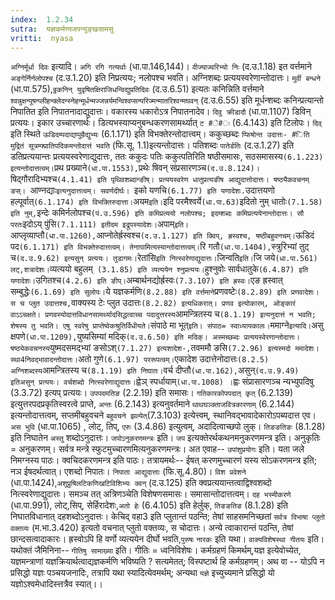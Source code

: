 ```yaml
---
index:  1.2.34
sutra:  यज्ञकर्मण्यजपन्यूङ्खसामसु
vritti:  nyasa
---
```


`अग्निर्मूर्धा दिवः` इत्यादि। `अगि रगि गत्यर्थाः` (धा.पा.146,144)। `वीज्याज्वरिभ्यो निः` (द.उ.1.18) इत वर्त्तमाने `अङ्गेर्निर्नलोपश्च` (द.उ.1.20) इति निप्रत्ययः; नलोपश्च भवति। अग्निशब्दः प्रत्ययस्वरेणान्तोदात्तः। `मुर्वी बन्धने` (धा.पा.575),`ठ्ठकनिन् युवृषितक्षिराजिधन्विद्युप्रतिदिवः` (द.उ.6.51) इत्यतः कनिन्निति वर्त्तमाने `श्वन्नुक्षन्पूषन्प्लीहन्क्लेदन्स्नेहन्मूर्धन्मज्जन्नर्यमन्विश्वप्सन्परिज्मन्मातरिश्वन्मघवन्` (द.उ.6.55) इति मूर्धन्शब्दः कनिन्प्रत्यान्तो निपातित इति निपातनादाद्युदात्तः। वकारस्य धकारोऽत्र निपातनादेव। `दिवु क्रीडादौ` (धा.पा.1107) डिविन् प्रत्ययः। इकार उच्चारणार्थः। डित्यभस्याप्यनुबन्धकरणसामर्थ्यात् `ट
#े#ः` (6.4.143) इति टिलोपः। `दिव्` इति स्थिते `ऊडिदम्पदाद्यप्पुम्रैद्युभ्यः` (6.1.171) इति विभक्तेरन्तोदात्त्वम्। ककुच्छब्दः `प्फिषोन्त उदात्तः- #िति मुद्रितं सूत्रम्फ्प्रातिपदिकमन्तोदात्तं भवति` (फि.सू. 1.1)इत्यन्तोदात्तः। पतिशब्दः `पातेर्डतिः` (द.उ.1.27) इति डतिप्रत्ययान्तः प्रत्ययस्वरेणाद्युदात्तः, ततः ककुदः पतिः ककुत्पतिरिति षष्ठीसमासः, सठसमासस्य` (6.1.223) इत्यन्तोदात्तत्वम्। `प्रथ प्रख्याने` (धा.पा.1553), `प्रथेः षिवन् संप्रसारणञ्च` (द.उ.8.124)। `षिद्गौरादिभ्यश्च`(4.1.41) इति पृथिवशब्दान्ङीष्। प्रत्ययस्वरेण धातुप्रत्यङीष आद्युदात्तोदात्तः। षष्ठ्यैकवचनम् ङस्। `आण्नद्याः`इत्यनुदात्तत्वम्। सवर्णदीर्घः। `इको यणचि` (6.1.77) इति यणादेशः. `उदात्तयणो हल्पूर्वात्` (6.1.174) इति विभक्तिरुदात्ता। `अयम` इति। `इदि परमैश्वर्ये` (धा.पा.63) `इदितो नुम् धातोः` (7.1.58) इति नुम्, `इन्देः कमिर्नलोपश्च` (पं.उ.596) इति कमिप्रत्ययो नलोपश्च; इदम्शब्दः कमिप्रत्ययेनान्तोदात्तः। सौ परतः `इदोऽय् पुंसि` (7.1.111) इतीदम इद्रूपस्यादेशः। `अपाम्` इति। `आप्लृव्याप्तौ` (धा.पा.1260), `आप्नोतेर्ह्रस्वश्च` (द.उ.1.127) इति क्विप्, ह्रस्वश्च, षष्ठीबहुवनचम्। `ऊडिदं पद` (6.1.171) इति विभक्तेरुदात्तत्वम्। तेनापामित्यस्यान्तोदात्तत्वम्। `रि गतौ` (धा.पा.1404), `स्त्रुरिभ्यां तुट् च` (द.उ.9.62) इत्यसुन् प्रत्ययः। तुडागमः। `रेतांसि` इति नित्स्वरेणाद्युदात्तः। `जिन्वति` इति। `जि जये` (धा.पा.561) लट्,शत्रादेशः। `व्यत्ययो बहुलम्` (3.1.85) इति व्यत्ययेन श्नुप्रत्ययः।`हुश्नुवोः सार्वधातुके` (6.4.87) इति यणादेशः। `उगितश्च` (4.2.6) इति ङीप्। `अम्बार्थनद्योर्ह्रस्वः` (7.3.107) इति ह्रस्वः। `एङ ह्रस्वात् सम्बुद्धेः` (6.1.69) इति सुलोपः। `ये यज्ञकर्मणि` (8.2.88) इति वर्त्तमाने `प्रणवष्टेः`(8.2.89) इति प्रणवादेशः। स च प्लुत
उदात्तश्च,`वाक्यस्य टेः प्लुत उदात्तः` (8.2.82) इत्यधिकरात्। प्रणव इत्योकारम्, ओङ्कारं वाऽऽचक्षते। प्रणवस्योदात्तविधानसामर्थ्यादसिद्धत्वाच्च पदादुत्तरस्य `आमन्त्रितस्य च` (8.1.19) इत्यनुदात्तं न भवति; शेषस्य तु भवति। एषु स्वरेषु प्राप्तेष्वेकश्रुतिर्विधीयते।
`संपाठे मा भूत्` इति। संपाठ= स्वाध्यायकालः। `ममाग्ने` इत्यादि। `असु क्षपणे` (धा.पा.1209), `युष्यसिम्यां मदिक्` (द.उ.6.50) इति मदिक्। अस्मच्छब्दः
प्रत्ययस्वेरणान्तोदात्तः। षष्ठ्येकवचनस्य `युष्मदसमद्भ्यां ङसोऽश्` (7.1.27) इत्यशादेश-, `तवममौ ङसि` (7.2.96) इत्यस्मदो ममादेशः। स्था4निवद्भावादन्तोदात्तः। `अतो गुणे` (6.1.97) पररूपत्वम्। `एकादेश उदात्तेनोदात्तः` (8.2.5) अग्निशब्दस्य `आमन्त्रितस्य च` (8.1.19) इति निघातः। `वर्च दीप्तौ` (धा.पा.162), `असुन्` (द.उ.9.49) इतिअसुन् प्रत्ययः। वर्चशब्दो नित्स्वरेणाद्युदात्तः। `ह्वेञ् स्पर्धायाम्` (धा.पा.1008) । `ह्वः संप्रासारणञ्च न्यभ्युपदिषु (3.3.72) इत्यप् प्रत्ययः। `उपपदमतिङ` (2.2.19) इति समासः। `गतिकारकोपपदात् कृत्` (6.2.139) इत्युत्तरपदप्रकृतिस्वरत्वे
प्राप्ते, `अन्तः` (6.2.143) इत्यनुवर्तमाने `थाथघञ्क्ताजवित्रकारणाम्` (6.2.144) इत्यन्तोदात्तत्वम्, सप्तमीबहुवचने `बहुवचने झल्येत्`(7.3.103) इत्येत्त्वम्, स्थानिवद्भावादेकारोऽपब्यदात्त एव। `अस भुवि` (धा.पा.1065) , लोट्, तिप्, `एरुः` (3.4.86) इत्युत्वम्, अदादित्वाच्छपो लुक्। `तिङङतिङः` (8.1.28) इति निघातेन `अस्तु` शब्दोऽनुदात्तः। `जपोऽनुकरणमन्त्रः` इति। `जप` इत्यक्तेरर्थकथनमनुकरणमन्त्र इति। अनुकृतिः = अनुकरणम्। सर्वत्र मन्त्रे स्फुटमुच्चारणमित्यनुकरणमन्त्रः। अत एवाह-- `उपांशुप्रयोगः` इति। यता जले निमग्नस्य पाठः।
क्वचिदकरणमन्त्र इति पाठः। तत्रायमर्थः-- ईषत् करणमुच्चारणं यस्य सोऽकरणमन्त्र इति; नञ ईषदर्थत्वात्।
एशब्दो निपातः। `निपाता आद्युदात्ताः` (फि.सू.4.80)। `विश प्रवेशने` (धा.पा.1424),`अशूप्रुषिलटिकणिखटिविशिभ्यः क्वन्` (द.उ.125) इति क्वप्रत्ययान्तत्वाद्विश्वशब्दो नित्स्वरेणाद्युदात्तः। समञ्च तत् अत्रिणञ्चेति विशेषणसमासः। समासान्तोदात्तत्वम्। `दह भस्मीकरणे` (धा.पा.991), लोट्,सिप्, सेर्हिरादेशः,`अतो हेः` (6.4.105) इति हेर्लुक्, `तिङङतिङ` (8.1.28) इति निघातविधानात् दहशब्दोऽनुदात्तः। केचिद् वहा3 इति प्लुतान्तं पठन्ति; तेषां साहसमनिच्छतां `सर्वत्र विभाषा प्लुतो वक्तव्यः` (म.भा.3.420) इत्यतो वचनात् प्लुतो वक्तव्यः, स चोदात्तः।
अन्ये त्वाकारान्तं पठन्ति, तेषां छान्दसत्वादाकारः। ह्रस्वोऽपि हि वर्णो व्यत्ययेन दीर्घो भवति,`पुरुषः` `नारकः` इति यथा। `वाक्यविशेषस्था गीतयः` इति। यथोक्तं जैमिनिना-- `गीतिषु सामाख्या` इति। गीतिः = ध्वनिविशेषः।
कर्मग्रहणं किमर्थम्,यज्ञ इत्येवोच्येत, यज्ञमन्त्राणां यज्ञक्रियार्थत्वाद्यज्ञकर्मणि भविष्यति ? सत्यमेतत्; विस्पष्टार्थ हि कर्मग्रहणम्। अथ वा -- योऽपि न प्रसिद्धो यज्ञः पञ्चयजनादिः, तत्रापि यथा स्यादित्येवमर्थम्; अन्यथा `यज्ञे` इच्युच्यमाने प्रसिद्धो यो यज्ञोऽश्वमेधादिस्त्तत्रैव स्यात्।।

